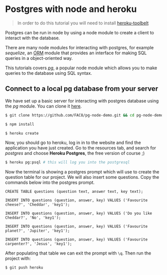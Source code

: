 # Postgres with node and heroku

> In order to do this tutorial you will need to install
> [heroku-toolbelt](https://toolbelt.heroku.com/)

Postgres can be run in node by using a node module to create a client to interact with the database.

There are many node modules for interacting with postgres, for example
*sequelize*, an
[ORM](https://en.wikipedia.org/wiki/Object-relational_mapping) module that
provides an interface for making SQL queries in a object-oriented way.

This tutorials covers *[pg](https://www.npmjs.com/package/pg)*, a popular
node module which allows you to make queries to the database using SQL syntax.

## Connect to a local pg database from your server

We have set up a basic server for interacting with postgres database
using the *pg* module. You can clone it
[here](https://github.com/FAC8/pg-node-demo).

```bash
$ git clone https://github.com/FAC8/pg-node-demo.git && cd pg-node-demo
```

```bash
$ npm install
```

```bash
$ heroku create
```

Now, you should go to heroku, log in in to the website and find the
application you have just created. Go to the resources tab, and search
for *postgres* and choose **Heroku Postgres**, the free version of course ;)

```bash
$ heroku pg:psql # this will log you into the postgresql
```

Now the terminal is showing a postgres prompt which will use to create the question table for our project. We will also insert some questions. Copy the commands below into the postgres prompt.

```
CREATE TABLE questions (question text, answer text, key text);

INSERT INTO questions (question, answer, key) VALUES ('Favourite cheese?', 'Cheddar', 'key1');

INSERT INTO questions (question, answer, key) VALUES ('Do you like Cheddar?', 'No', 'key1');

INSERT INTO questions (question, answer, key) VALUES ('Favourite planet?', 'Jupiter', 'key1');

INSERT INTO questions (question, answer, key) VALUES ('Favourite carpenter?', 'Jesus', 'key1');
```

After populating that table we can exit the prompt with `\q`. Then run the project with:

```
$ git push heroku
```
